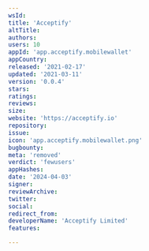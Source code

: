 ```yaml
---
wsId: 
title: 'Acceptify'
altTitle: 
authors: 
users: 10
appId: 'app.acceptify.mobilewallet'
appCountry: 
released: '2021-02-17'
updated: '2021-03-11'
version: '0.0.4'
stars: 
ratings: 
reviews: 
size: 
website: 'https://acceptify.io'
repository: 
issue: 
icon: 'app.acceptify.mobilewallet.png'
bugbounty: 
meta: 'removed'
verdict: 'fewusers'
appHashes: 
date: '2024-04-03'
signer: 
reviewArchive: 
twitter: 
social: 
redirect_from: 
developerName: 'Acceptify Limited'
features: 

---
```


